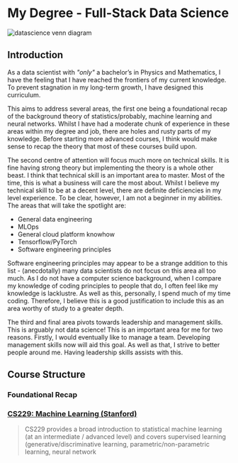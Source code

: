 # My Degree - Full-Stack Data Science

![datascience venn diagram](./images/data_science_venn_diagram.png)

## Introduction

  As a data scientist with *"only"* a bachelor’s in Physics and Mathematics, I have the feeling that I have reached the frontiers of my current knowledge. To prevent stagnation in my long-term growth, I have designed this curriculum.

This aims to address several areas, the first one being a foundational recap of the background theory of statistics/probably, machine learning and neural networks. Whilst I have had a moderate chunk of experience in these areas within my degree and job, there are holes and rusty parts of my knowledge. Before starting more advanced courses, I think would make sense to recap the theory that most of these courses build upon.

The second centre of attention will focus much more on technical skills. It is fine having strong theory but implementing the theory is a whole other beast. I think that technical skill is an important area to master. Most of the time, this is what a business will care the most about. Whilst I believe my technical skill to be at a decent level, there are definite deficiencies in my level experience. To be clear, however, I am not a beginner in my abilities. The areas that will take the spotlight are:
- General data engineering
- MLOps
- General cloud platform knowhow
- Tensorflow/PyTorch
- Software engineering principles

Software engineering principles may appear to be a strange addition to this list - (anecdotally) many data scientists do not focus on this area all too much. As I do not have a computer science background, when I compare my knowledge of coding principles to people that do, I often feel like my knowledge is lacklustre. As well as this, personally, I spend much of my time coding. Therefore, I believe this is a good justification to include this as an area worthy of study to a greater depth.

The third and final area pivots towards leadership and management skills. This is arguably not data science! This is an important area for me for two reasons. Firstly, I would eventually like to manage a team. Developing management skills now will aid this goal. As well as that, I strive to better people around me. Having leadership skills assists with this.

## Course Structure

### Foundational Recap

### [CS229: Machine Learning (Stanford)](https://cs229.stanford.edu/syllabus-summer2020.html)

> CS229 provides a broad introduction to statistical machine learning (at an intermediate / advanced level) and covers supervised learning (generative/discriminative learning, parametric/non-parametric learning, neural network